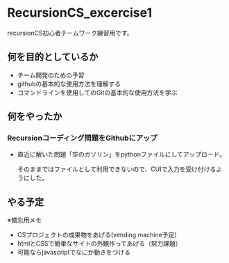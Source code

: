 # RecursionCS_excercise1
recursionCS初心者チームワーク練習用です。


## 何を目的としているか
 - チーム開発のための予習
 - githubの基本的な使用方法を理解する
 - コマンドラインを使用してのGitの基本的な使用方法を学ぶ


## 何をやったか
 ### Recursionコーディング問題をGithubにアップ
 - 直近に解いた問題「空のガソリン」をpythonファイルにしてアップロード。

   そのままではファイルとして利用できないので、CUIで入力を受け付けるようにした。


## やる予定
 ※備忘用メモ
 - CSプロジェクトの成果物をあげる(vending machine予定）
 - htmlとCSSで簡単なサイトの外観作ってあげる（努力課題）
 - 可能ならjavascriptでなにか動きをつける
